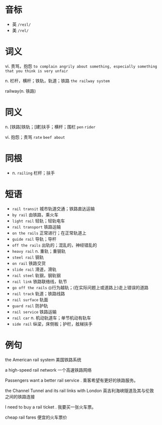 # 音标

- 英 `/reɪl/`
- 美 `/rel/`

# 词义

vi. 责骂，抱怨
`to complain angrily about something, especially something that you think is very unfair`

n. 栏杆，横杆；铁轨，轨道；铁路
`the railway system`



railway(n. 铁路)

# 同义

n. [铁路]铁轨；[建]扶手；横杆；围栏
`pen` `rider`

vi. 抱怨；责骂
`rate` `beef about`

# 同根

- n. `railing` 栏杆；扶手

# 短语

- `rail transit` 城市轨道交通；铁路直达运输
- `by rail` 由铁路，乘火车
- `light rail` 轻轨；轻轨电车
- `rail transport` 铁路运输
- `on the rails` 正常进行；在正常轨道上
- `guide rail` 导轨；导杆
- `off the rails` 出轨的；混乱的，神经错乱的
- `heavy rail` n. 重轨；重钢轨
- `steel rail` 钢轨
- `on rail` 铁路交货
- `slide rail` 滑道，滑轨
- `rail steel` 轨钢，钢轨钢
- `rail link` 铁路联络线，轨节
- `go off the rails` ◎行为越轨；(在实际问题上或道路上)走上错误的道路
- `rail track` 轨道；铁路线路
- `rail surface` 轨面
- `guard rail` 防护轨
- `rail service` 铁路运输
- `rail car` n. 机动轨道车；单节机动有轨车
- `side rail` 纵梁，床侧板；护栏，舷梯扶手

# 例句

the American rail system
美国铁路系统

a high-speed rail network
一个高速铁路网络

Passengers want a better rail service .
乘客希望有更好的铁路服务。

the Channel Tunnel and its rail links with London
英吉利海峡隧道及其与伦敦之间的铁路连接

I need to buy a rail ticket .
我要买一张火车票。

cheap rail fares
便宜的火车票价


